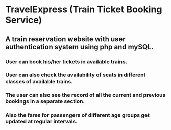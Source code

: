 # TravelExpress (Train Ticket Booking Service)
## A train reservation website with user authentication system using php and mySQL.
### User can book his/her tickets in available trains.
### User can also check the availability of seats in different classes of available trains.
### The user can also see the record of all the current and previous bookings in a separate section.
### Also the fares for passengers of different age groups get updated at regular intervals.
